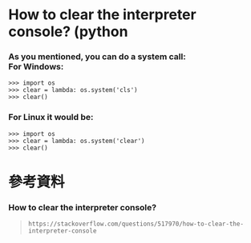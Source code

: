 # How to clear the interpreter console? (python
### As you mentioned, you can do a system call:<br>For Windows:
```
>>> import os
>>> clear = lambda: os.system('cls')
>>> clear()
```
### For Linux it would be:
```
>>> import os
>>> clear = lambda: os.system('clear')
>>> clear()
```
# 參考資料 
### How to clear the interpreter console?
> `https://stackoverflow.com/questions/517970/how-to-clear-the-interpreter-console`

